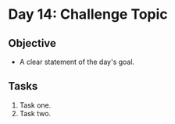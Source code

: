 # Day 14: Challenge Topic

## Objective

- A clear statement of the day's goal.

## Tasks

1. Task one.
2. Task two.
